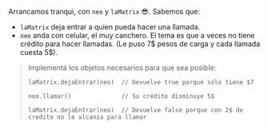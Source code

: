 Arrancamos tranqui, con `neo` y `laMatrix` :sunglasses:. Sabemos que:

  * `laMatrix` deja entrar a quien pueda hacer una llamada. 
  * `neo` anda con celular, el muy canchero. El tema es que a veces no tiene crédito para hacer llamadas.
(Le puso 7$ pesos de carga y cada llamada cuesta 5$). 

> Implementá los objetos necesarios para que sea posible:
> 
> ```wollok
> laMatrix.dejaEntrar(neo)  // Devuelve true porque sólo tiene $7
> 
> neo.llamar()              // Su crédito disminuye 5$
> 
> laMatrix.dejaEntrar(neo)  // Devuelve false porque con 2$ de credito no le alcanza para llamar
> ```